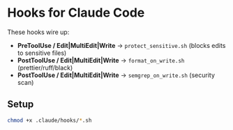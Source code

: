 # Hooks for Claude Code

These hooks wire up:
- **PreToolUse / Edit|MultiEdit|Write** → `protect_sensitive.sh` (blocks edits to sensitive files)
- **PostToolUse / Edit|MultiEdit|Write** → `format_on_write.sh` (prettier/ruff/black)
- **PostToolUse / Edit|MultiEdit|Write** → `semgrep_on_write.sh` (security scan)

## Setup

```bash
chmod +x .claude/hooks/*.sh

